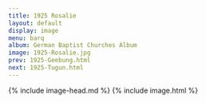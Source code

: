 ```yaml
---
title: 1925 Rosalie
layout: default
display: image
menu: barq
album: German Baptist Churches Album
image: 1925-Rosalie.jpg
prev: 1925-Geebung.html
next: 1925-Tugun.html
---
```

{% include image-head.md %}
{% include image.html %}